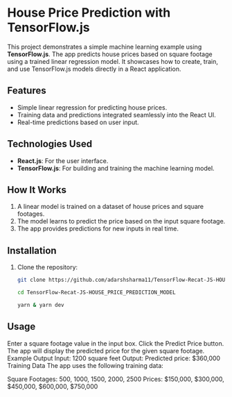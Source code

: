 # House Price Prediction with TensorFlow.js

This project demonstrates a simple machine learning example using **TensorFlow.js**. The app predicts house prices based on square footage using a trained linear regression model. It showcases how to create, train, and use TensorFlow.js models directly in a React application.

## Features
- Simple linear regression for predicting house prices.
- Training data and predictions integrated seamlessly into the React UI.
- Real-time predictions based on user input.

## Technologies Used
- **React.js**: For the user interface.
- **TensorFlow.js**: For building and training the machine learning model.

## How It Works
1. A linear model is trained on a dataset of house prices and square footages.
2. The model learns to predict the price based on the input square footage.
3. The app provides predictions for new inputs in real time.

## Installation
1. Clone the repository:
   ```bash
   git clone https://github.com/adarshsharma11/TensorFlow-Recat-JS-HOUSE_PRICE_PREDICTION_MODEL.git

   cd TensorFlow-Recat-JS-HOUSE_PRICE_PREDICTION_MODEL

   yarn & yarn dev

   
## Usage
Enter a square footage value in the input box.
Click the Predict Price button.
The app will display the predicted price for the given square footage.
Example Output
Input: 1200 square feet
Output: Predicted price: $360,000
Training Data
The app uses the following training data:

Square Footages: 500, 1000, 1500, 2000, 2500
Prices: $150,000, $300,000, $450,000, $600,000, $750,000
